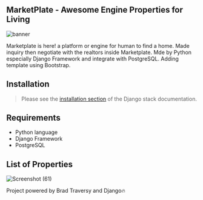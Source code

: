 ## MarketPlate - Awesome Engine Properties for Living
![banner](https://user-images.githubusercontent.com/42229194/55286081-1c4b4800-53c1-11e9-9e71-2abd1f652e7f.png)

Marketplate is here! a platform or engine for human to find a home. Made inquiry then negotiate with the realtors inside Marketplate. Mde by Python especially Django Framework and integrate with PostgreSQL. Adding template using Bootstrap.

## Installation
> Please see the [installation section](https://docs.djangoproject.com/en/2.1/)
of the Django stack documentation.

## Requirements
-  Python language
-  Django Framework
-  PostgreSQL

## List of Properties
![Screenshot (61)](https://user-images.githubusercontent.com/42229194/55286291-01c69e00-53c4-11e9-9f8a-773630a2cc43.png)

Project powered by Brad Traversy and Django🔥
